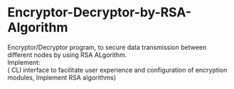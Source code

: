 # Encryptor-Decryptor-by-RSA-Algorithm
Encryptor/Decryptor program, to secure data transmission between different nodes by using RSA ALgorithm.<br/>
Implement:<br/>
( CLI interface to facilitate user experience and configuration of encryption modules, Implement RSA algorithms)<br/> <br/>

